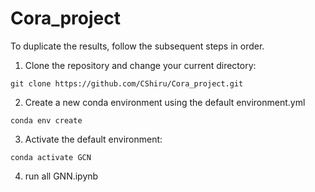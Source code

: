 # Cora_project
To duplicate the results, follow the subsequent steps in order.
1. Clone the repository and change your current directory:
```
git clone https://github.com/CShiru/Cora_project.git
```
2. Create a new conda environment using the default environment.yml
```
conda env create
```
3. Activate the default environment:
```
conda activate GCN
```
4. run all GNN.ipynb